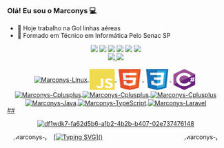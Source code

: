 ### Olá! Eu sou o Marconys 💻
                              

- 🔭 Hoje trabalho na Gol linhas aéreas
- 🌱 Formado em Técnico em Informática Pelo Senac SP


<div align="center"> 
  <a href="https://www.youtube.com/channel/UCNE0FUT2dhq7qT53Vgsy7WA" target="_blank"><img src="https://img.shields.io/badge/YouTube-FF0000?style=for-the-badge&logo=youtube&logoColor=white" target="_blank"></a>
    <a href="link do instagram" target="_blank"><img src="https://img.shields.io/badge/-Instagram-%23E4405F?style=for-the-badge&logo=instagram&logoColor=white" target="_blank"></a>
 	<a href="link da twitch" target="_blank"><img src="https://img.shields.io/badge/Twitch-9146FF?style=for-the-badge&logo=twitch&logoColor=white" target="_blank"></a>
 <a href="https://discord.gg/pjqtVxNd" target="_blank"><img src="https://img.shields.io/badge/Discord-7289DA?style=for-the-badge&logo=discord&logoColor=white" target="_blank"></a> 
  <a href = "mailto:alunoti91@gmail.com"><img src="https://img.shields.io/badge/-Gmail-%23333?style=for-the-badge&logo=gmail&logoColor=white" target="_blank"></a>
  <a href="https://www.linkedin.com/in/marconys-pinheiro-de-moura-6b5119160" target="_blank"><img src="https://img.shields.io/badge/-LinkedIn-%230077B5?style=for-the-badge&logo=linkedin&logoColor=white" target="_blank"></a> 
  </div>

<div align="center">
  <a href="https://github.com/marconys">
  <img height="180em" src="https://github-readme-stats.vercel.app/api?username=marconys&show_icons=true&theme=dracula&include_all_commits=true&count_private=true"/>
  <img height="180em" src="https://github-readme-stats.vercel.app/api/top-langs/?username=marconys&layout=compact&langs_count=7&theme=dracula"/>
</div>


<div align="center" style="display: inline_block"><br>
  <img align="center" alt="Marconys-Linux" height="50" width="60" src="https://cdn.jsdelivr.net/gh/devicons/devicon/icons/linux/linux-original.svg">
  <img align="center" alt="Marconys-Js" height="50" width="60" src="https://raw.githubusercontent.com/devicons/devicon/master/icons/javascript/javascript-plain.svg"> 
  <img align="center" alt="Marconys-HTML" height="50" width="60" src="https://raw.githubusercontent.com/devicons/devicon/master/icons/html5/html5-original.svg">
  <img align="center" alt="Marconys-CSS" height="50" width="60" src="https://raw.githubusercontent.com/devicons/devicon/master/icons/css3/css3-original.svg">  
  <img align="center" alt="Marconys-Csharp" height="50" width="60" src="https://raw.githubusercontent.com/devicons/devicon/master/icons/csharp/csharp-original.svg">
  <img align="center" alt="Marconys-Cplusplus" height="50" width="60" src="https://cdn.jsdelivr.net/gh/devicons/devicon/icons/cplusplus/cplusplus-original.svg"> 
  <img align="center" alt="Marconys-Cplusplus" height="50" width="60" src="https://cdn.jsdelivr.net/gh/devicons/devicon/icons/php/php-original.svg"> 
  <img align="center" alt="Marconys-Cplusplus" height="50" width="60" src="https://cdn.jsdelivr.net/gh/devicons/devicon/icons/unity/unity-original.svg">
  <img align="center" alt="Marconys-Java" height="50" width="60" src="https://cdn.jsdelivr.net/gh/devicons/devicon/icons/java/java-original.svg"> 
  <img align="center" alt="Marconys-TypeScript" height="50" width="60" src="https://cdn.jsdelivr.net/gh/devicons/devicon/icons/typescript/typescript-original.svg"> 
  <img align="center" alt="Marconys-Laravel" height="50" width="60" src="https://cdn.jsdelivr.net/gh/devicons/devicon/icons/laravel/laravel-plain.svg">  
  </div> 
  ##  
  
  <div align="center">

 ![df1wdk7-fa62d5b6-a1b2-4b2b-b407-02e737476148](https://github.com/marconys/Marconys/assets/90052315/e5b0af3d-0793-4ba6-a533-e86c62d355d7)  
  
</div>	    
  <img align="left" alt="Marconys-pic" height="150" style="border-radius:50px;" src="https://octodex.github.com/images/daftpunktocat-guy.gif">  
  <img align="right" alt="Marconys-pic" height="150" style="border-radius:50px;" src="https://octodex.github.com/images/daftpunktocat-thomas.gif">
  
  [![Typing SVG](https://readme-typing-svg.herokuapp.com?font=Ubuntu&color=blue&vCenter=true&lines=Marconys+See+you+soon+my+friend!)]()
  

 
